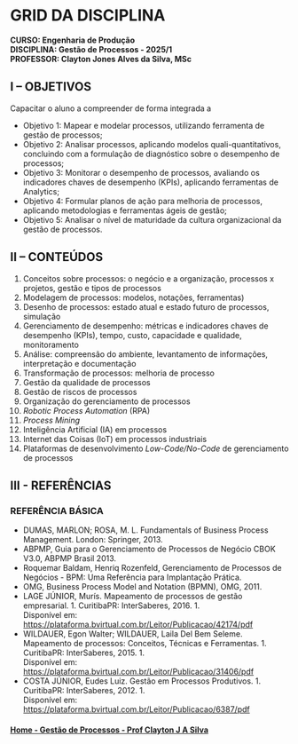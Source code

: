 # GRID DA DISCIPLINA

**CURSO: Engenharia de Produção**  
**DISCIPLINA: Gestão de Processos - 2025/1**  
**PROFESSOR: Clayton Jones Alves da Silva, MSc**

## I – OBJETIVOS

Capacitar o aluno a compreender de forma integrada a

- Objetivo 1: Mapear e modelar processos, utilizando ferramenta de gestão de processos;
- Objetivo 2: Analisar processos, aplicando modelos quali-quantitativos, concluindo com a formulação de diagnóstico sobre o desempenho de processos;
- Objetivo 3: Monitorar o desempenho de processos, avaliando os indicadores chaves de desempenho (KPIs), aplicando ferramentas de Analytics;
- Objetivo 4: Formular planos de ação para melhoria de processos, aplicando metodologias e ferramentas ágeis de gestão;
- Objetivo 5: Analisar o nível de maturidade da cultura organizacional da gestão de processos. 

## II – CONTEÚDOS

1. Conceitos sobre processos: o negócio e a organização, processos x projetos, gestão e tipos de processos  
2. Modelagem de processos: modelos, notações, ferramentas)
3. Desenho de processos: estado atual e estado futuro de processos, simulação
4. Gerenciamento de desempenho: métricas e indicadores chaves de desempenho (KPIs), tempo, custo, capacidade e qualidade, monitoramento  
5. Análise: compreensão do ambiente, levantamento de informações, interpretação e documentação
6. Transformação de processos: melhoria de processo
7. Gestão da qualidade de processos
8. Gestão de riscos de processos
9. Organização do gerenciamento de processos
10. *Robotic Process Automation* (RPA)
11. *Process Mining*
12. Inteligência Artificial (IA) em processos
13. Internet das Coisas (IoT) em processos industriais
14. Plataformas de desenvolvimento *Low-Code/No-Code* de gerenciamento de processos

## III - REFERÊNCIAS

### REFERÊNCIA BÁSICA

- DUMAS, MARLON; ROSA, M. L. Fundamentals of Business Process Management. London: Springer, 2013.  
- ABPMP, Guia para o Gerenciamento de Processos de Negócio CBOK V3.0, ABPMP Brasil 2013.
- Roquemar Baldam, Henriq Rozenfeld, Gerenciamento de Processos de Negócios - BPM: Uma Referência para Implantação Prática.
- OMG, Business Process Model and Notation (BPMN), OMG, 2011.
- LAGE JÚNIOR, Murís. Mapeamento de processos de gestão empresarial. 1. Curitiba­PR: InterSaberes, 2016. 1.  
Disponível em: https://plataforma.bvirtual.com.br/Leitor/Publicacao/42174/pdf
- WILDAUER, Egon Walter; WILDAUER, Laila Del Bem Seleme. Mapeamento de processos: Conceitos, Técnicas e Ferramentas. 1. Curitiba­PR: InterSaberes, 2015. 1.  
Disponível em: https://plataforma.bvirtual.com.br/Leitor/Publicacao/31406/pdf  
- COSTA JÚNIOR, Eudes Luiz. Gestão em Processos Produtivos. 1. Curitiba­PR: InterSaberes, 2012. 1.  
Disponível em: https://plataforma.bvirtual.com.br/Leitor/Publicacao/6387/pdf  


#### [Home - Gestão de Processos - Prof Clayton J A Silva](https://github.com/claytonjasilva/claytonjasilva.github.io/blob/main/gestao_processos.md)
